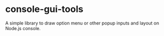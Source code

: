 # console-gui-tools
 A simple library to draw option menu or other popup inputs and layout on Node.js console.
